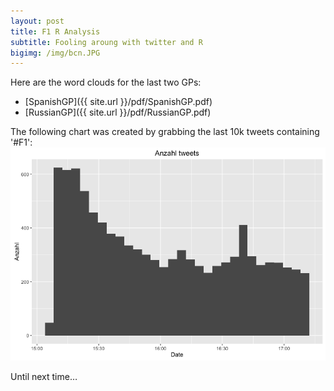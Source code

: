 ```yaml
---
layout: post
title: F1 R Analysis
subtitle: Fooling aroung with twitter and R
bigimg: /img/bcn.JPG
---
```


Here are the word clouds for the last two GPs:

- [SpanishGP]({{ site.url }}/pdf/SpanishGP.pdf)
- [RussianGP]({{ site.url }}/pdf/RussianGP.pdf)

The following chart was created by grabbing the last 10k tweets containing '#F1':
![Frequency](/img/Frequency.png)

Until next time…

